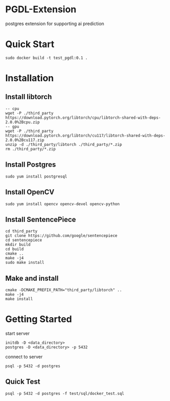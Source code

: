 # PGDL-Extension

postgres extension for supporting ai prediction

# Quick Start

```
sudo docker build -t test_pgdl:0.1 .
```

# Installation

## Install libtorch

```
-- cpu
wget -P ./third_party https://download.pytorch.org/libtorch/cpu/libtorch-shared-with-deps-2.0.0%2Bcpu.zip
-- gpu
wget -P ./third_party https://download.pytorch.org/libtorch/cu117/libtorch-shared-with-deps-2.0.0%2Bcu117.zip
unzip -d ./third_party/libtorch ./third_party/*.zip
rm ./third_party/*.zip
```

## Install Postgres

```
sudo yum install postgresql
```

## Install OpenCV

```
sudo yum install opencv opencv-devel opencv-python
```

## Install SentencePiece

```
cd third_party
git clone https://github.com/google/sentencepiece
cd sentencepiece
mkdir build
cd build
cmake ..
make -j4
sudo make install
```

## Make and install

```
cmake -DCMAKE_PREFIX_PATH="third_party/libtorch" ..
make -j4
make install
```

# Getting Started

start server

```
initdb -D <data_directory>
postgres -D <data_directory> -p 5432
```

connect to server

```
psql -p 5432 -d postgres
```

## Quick Test

```
psql -p 5432 -d postgres -f test/sql/docker_test.sql
```

